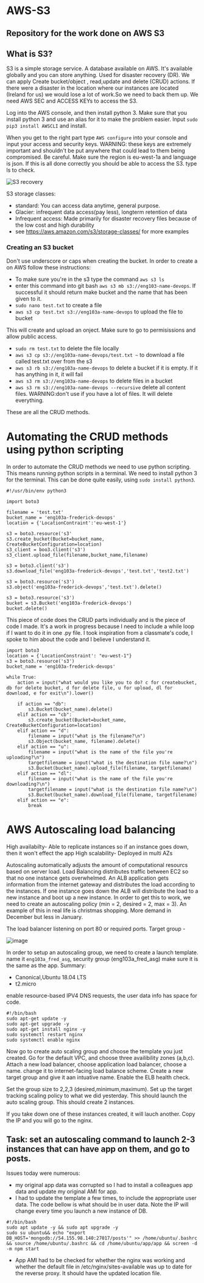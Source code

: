 # AWS-S3
## Repository for the work done on AWS S3
## What is S3?
S3 is a simple storage service. A database available on AWS. It's available globally and you can store anything. Used for disaster recovery (DR). We can apply Create bucket/object , read,update and delete (CRUD) actions. If there were a disaster in the location where our instances are located (Ireland for us) we would lose a lot of work.So we need to back them up. We need AWS SEC and ACCESS KEYs to access the S3. 

Log into the AWS console, and then install python 3.
Make sure that you install python 3 and use an alias for it to make the problem easier. Input `sudo pip3 install AWSCLI` and install.

When you get to the right part type `AWS configure` into your console and input your access and security keys. WARNING: these keys are extremely important and shouldn't be put anywhere that could lead to them being compromised. Be careful. Make sure the region is eu-west-1a and language is json. If this is all done correctly you should be able to access the S3. type ls to check.

![S3 recovery](https://user-images.githubusercontent.com/39882040/152983543-0aecf326-9fd6-46a3-9ce3-f8cdbe86514a.PNG)

S3 storage classes:

- standard: You can access data anytime, general purpose.
- Glacier: infrequent data access(pay less), longterm retention of data
- Infrequent access: Made primarily for disaster recovery files because of the low cost and high durability
- see https://aws.amazon.com/s3/storage-classes/ for more examples

### Creating an S3 bucket
Don't use underscore or caps when creating the bucket. In order to create a on AWS follow these instructions:
- To make sure you're in the s3 type the command `aws s3 ls`
- enter this command into git bash `aws s3 mb s3://eng103-name-devops`. If successful it should return make bucket and the name that has been given to it.
- `sudo nano test.txt` to create a file
-  `aws s3 cp test.txt s3://eng103a-name-devops` to upload the file to bucket

This will create and upload an onject. Make sure to go to permisissions and allow public access.

- `sudo rm test.txt` to delete the file locally
- `aws s3 cp s3://eng103a-name-devops/test.txt ~` to download a file called test.txt over from the s3
- `aws s3 rb s3://eng103a-name-devops` to delete a bucket if it is empty. If it has anything in it, it will fail
- `aws s3 rm s3://eng103a-name-devops` to delete files in a bucket
- `aws s3 rm s3://eng103a-name-devops --recursive` delete all content files. WARNING:don't use if you have a lot of files. It will delete everything.

These are all the CRUD methods.
# Automating the CRUD methods using python scripting
In order to automate the CRUD methods we need to use python scripting. This means running python scripts in a terminal. We need to install python 3 for the terminal. This can be done quite easily, using `sudo install python3`. 

```
#!/usr/bin/env python3

import boto3

filename = 'test.txt'
bucket_name = 'eng103a-frederick-devops'
location = {'LocationContraint':'eu-west-1'}

s3 = boto3.resource('s3'
s3.create_bucket(Bucket=bucket_name, CreateBucketConfiguration=location)
s3_client = boo3.client('s3')
s3_client.upload_file(filename,bucket_name,filename)

s3 = boto3.client('s3')
s3.download_file('eng103a-frederick-devops','test.txt','test2.txt')

s3 = boto3.resource('s3')
s3.object('eng103a-frederick-devops','test.txt').delete()

s3 = boto3.resource('s3')
bucket = s3.Bucket('eng103a-frederick-devops')
bucket.delete()

```
This piece of code does the CRUD parts individually and is the piece of code I made. It's a work in progress because I need to include a while loop if I want to do it in one .py file. I took inspiration from a classmate's code, I spoke to him about the code and I believe I understand it.
```
import boto3
location = {'LocationConstraint': "eu-west-1"}
s3 = boto3.resource('s3')
bucket_name = 'eng103a-frederick-devops'

while True:
    action = input("what would you like you to do? c for createbucket, db for delete bucket, d for delete file, u for upload, dl for download, e for exit\n").lower()

    if action == "db":
        s3.Bucket(bucket_name).delete()
    elif action == "cb":
        s3.create_bucket(Bucket=bucket_name, CreateBucketConfiguration=location)
    elif action == "d":
        filename = input("what is the filename?\n")
        s3.Object(bucket_name, filename).delete()
    elif action == "u":
        filename = input("what is the name of the file you're uploading?\n")
        targetfilename = input("what is the destination file name?\n")
        s3.Bucket(bucket_name).upload_file(filename, targetfilename)
    elif action == "dl":
        filename = input("what is the name of the file you're downloading?\n")
        targetfilename = input("what is the destination file name?\n")
        s3.Bucket(bucket_name).download_file(filename, targetfilename)
    elif action == "e":
        break
```

# AWS Autoscaling load balancing
High availabilty- Able to replicate instances so if an instance goes down, then it won't effect the app
High scalability- 
Deployed in multi AZs

Autoscaling automatically adjusts the amount of computational resourcs based on server load.
Load Balancing distributes traffic between EC2 so that no one instance gets overwhelmed.
An ALB application gets information from the internet gateway and distributes the load according to the instances. If one instance goes down the ALB will distribute the load to a new instance and boot up a new instance.
In order to get this to work, we need to create an autoscaling policy (min = 2, desired = 2, max = 3). An example of this in real life is christmas shopping. More demand in December but less in January.

The load balancer listening on port 80 or required ports. Target group - 

![image](https://user-images.githubusercontent.com/39882040/153221617-4d439bbb-8eff-44fd-ada2-6868ab274cca.png)

In order to setup an autoscaling group, we need to create a launch template. name it `eng103a_fred_asg`, security group (eng103a_fred_asg) make sure it is the same as the app.
Summary:
- Canonical,Ubuntu 18.04 LTS
- t2.micro

enable resource-based IPV4 DNS requests, the user data info has space for code.
```
#!/bin/bash
sudo apt-get update -y
sudo apt-get upgrade -y
sudo apt-get install nginx -y
sudo systemctl restart nginx
sudo systemctl enable nginx
```

Now go to create auto scaling group and choose the template you just created. Go for the default VPC, and choose three availibility zones (a,b,c). Attach a new load balancer, choose application load balancer, choose a name. change it to internet-facing load balance scheme. Create a new target group and give it aan intuative name. Enable the ELB health check. 

Set the group size to 2,2,3 (desired,minimum,maximum). Set up the target tracking scaling policy to what we did yesterday. This should launch the auto scaling group. This should create 2 instances.

If you take down one of these instances created, it will lauch another. Copy the IP and you will go to the nginx.

## Task: set an autoscaling command to launch 2-3 instances that can have app on them, and go to posts.

Issues today were numerous:
- my original app data was corrupted so I had to install a colleagues app data and update my original AMI for app.
- I had to update the template a few times, to include the appropriate user data. The code bellow is what should be in user data. Note the IP will change every time you launch a new instance of DB.
```
#!/bin/bash
sudo apt update -y && sudo apt upgrade -y
sudo su ubuntu&& echo "export DB_HOST='mongodb://54.155.98.140:27017/posts'" >> /home/ubuntu/.bashrc && source /home/ubuntu/.bashrc && cd /home/ubuntu/app/app && screen -d -m npm start 
```
- App AMI had to be checked for whether the nginx was working and whether the default file in /etc/nginx/sites-available was up to date for the reverse proxy. It should have the updated location file.